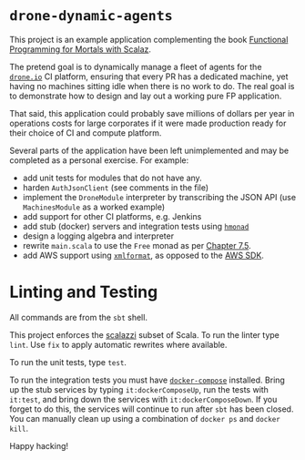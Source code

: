 # `drone-dynamic-agents`

This project is an example application complementing the book [Functional Programming for Mortals with Scalaz](https://leanpub.com/fpmortals).

The pretend goal is to dynamically manage a fleet of agents for the [`drone.io`](https://github.com/drone/drone) CI platform, ensuring that every PR has a dedicated  machine, yet having no machines sitting idle when there is no work to do. The real goal is to demonstrate how to design and lay out a working pure FP application.

That said, this application could probably save millions of dollars per year in operations costs for large corporates if it were made production ready for their choice of CI and compute platform.

Several parts of the application have been left unimplemented and may be completed as a personal exercise. For example:

- add unit tests for modules that do not have any.
- harden `AuthJsonClient` (see comments in the file)
- implement the `DroneModule` interpreter by transcribing the JSON API (use `MachinesModule` as a worked example)
- add support for other CI platforms, e.g. Jenkins
- add stub (docker) servers and integration tests using [`hmonad`](https://github.com/cakesolutions/docker-images-public/tree/master/hmonad)
- design a logging algebra and interpreter
- rewrite `main.scala` to use the `Free` monad as per [Chapter 7.5](https://leanpub.com/fpmortals/read#leanpub-auto-a-free-lunch).
- add AWS support using [`xmlformat`](https://gitlab.com/fommil/scalaz-deriving/tree/master/examples/xmlformat), as opposed to the [AWS SDK](https://aws.amazon.com/developers/getting-started/java/).

# Linting and Testing

All commands are from the `sbt` shell.

This project enforces the [scalazzi](https://github.com/scalaz/scalazzi) subset of Scala. To run the linter type `lint`. Use `fix` to apply automatic rewrites where available.

To run the unit tests, type `test`.

To run the integration tests you must have [`docker-compose`](https://github.com/docker/compose) installed. Bring up the stub services by typing `it:dockerComposeUp`, run the tests with `it:test`, and bring down the services with `it:dockerComposeDown`. If you forget to do this, the services will continue to run after `sbt` has been closed. You can manually clean up using a combination of `docker ps` and `docker kill`.

Happy hacking!

